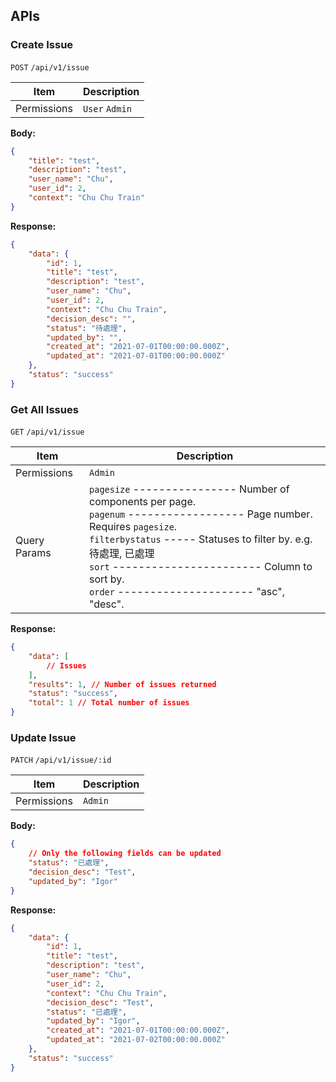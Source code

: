 ## APIs

### Create Issue

`POST` `/api/v1/issue`

| Item        | Description |
| ----------- | ----------- |
| Permissions | `User` `Admin`     |

**Body:**

```json
{
    "title": "test",
    "description": "test",
    "user_name": "Chu",
    "user_id": 2,
    "context": "Chu Chu Train"
}
```

**Response:**

```json
{
	"data": {
		"id": 1,
		"title": "test",
		"description": "test",
		"user_name": "Chu",
		"user_id": 2,
		"context": "Chu Chu Train",
		"decision_desc": "",
        "status": "待處理",
        "updated_by": "",
		"created_at": "2021-07-01T00:00:00.000Z",
		"updated_at": "2021-07-01T00:00:00.000Z"
	},
	"status": "success"
}
```

### Get All Issues

`GET` `/api/v1/issue`

| Item        | Description |
| ----------- | ----------- |
| Permissions | `Admin`     |
| Query Params       | `pagesize` ---------------- Number of components per page.<br>`pagenum` ------------------ Page number. Requires `pagesize`.<br>`filterbystatus` ----- Statuses to filter by. e.g. 待處理, 已處理<br>`sort` ----------------------- Column to sort by.<br>`order` --------------------- "asc", "desc". |

**Response:**

```json
{
	"data": [
		// Issues
	],
	"results": 1, // Number of issues returned
	"status": "success",
	"total": 1 // Total number of issues
}
```

### Update Issue

`PATCH` `/api/v1/issue/:id`

| Item        | Description |
| ----------- | ----------- |
| Permissions | `Admin` |

**Body:**

```json
{
	// Only the following fields can be updated
	"status": "已處理",
	"decision_desc": "Test",
	"updated_by": "Igor"
}
```

**Response:**

```json
{
	"data": {
		"id": 1,
		"title": "test",
		"description": "test",
		"user_name": "Chu",
		"user_id": 2,
		"context": "Chu Chu Train",
		"decision_desc": "Test",
		"status": "已處理",
		"updated_by": "Igor",
		"created_at": "2021-07-01T00:00:00.000Z",
		"updated_at": "2021-07-02T00:00:00.000Z"
	},
	"status": "success"
}
```
